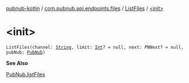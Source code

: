 [pubnub-kotlin](../../index.md) / [com.pubnub.api.endpoints.files](../index.md) / [ListFiles](index.md) / [&lt;init&gt;](./-init-.md)

# &lt;init&gt;

`ListFiles(channel: `[`String`](https://kotlinlang.org/api/latest/jvm/stdlib/kotlin/-string/index.html)`, limit: `[`Int`](https://kotlinlang.org/api/latest/jvm/stdlib/kotlin/-int/index.html)`? = null, next: PNNext? = null, pubNub: `[`PubNub`](../../com.pubnub.api/-pub-nub/index.md)`)`

**See Also**

[PubNub.listFiles](../../com.pubnub.api/-pub-nub/list-files.md)

